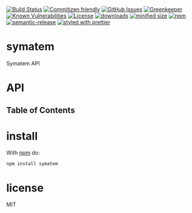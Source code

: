 [![Build Status](https://secure.travis-ci.org/arlac77/node-symatem.png)](http://travis-ci.org/arlac77/node-symatem)
[![Commitizen friendly](https://img.shields.io/badge/commitizen-friendly-brightgreen.svg)](http://commitizen.github.io/cz-cli/)
[![GitHub Issues](https://img.shields.io/github/issues/arlac77/node-symatem.svg?style=flat-square)](https://github.com/arlac77/node-symatem/issues)
[![Greenkeeper](https://badges.greenkeeper.io/arlac77/node-symatem.svg)](https://greenkeeper.io/)
[![Known Vulnerabilities](https://snyk.io/test/github/arlac77/node-symatem/badge.svg)](https://snyk.io/test/github/arlac77/node-symatem)
[![License](https://img.shields.io/badge/License-BSD%203--Clause-blue.svg)](https://opensource.org/licenses/BSD-3-Clause)
[![downloads](http://img.shields.io/npm/dm/symatem.svg?style=flat-square)](https://npmjs.org/package/symatem)
[![minified size](https://badgen.net/bundlephobia/min/symatem)](https://bundlephobia.com/result?p=symatem)
[![npm](https://img.shields.io/npm/v/symatem.svg)](https://www.npmjs.com/package/symatem)
[![semantic-release](https://img.shields.io/badge/%20%20%F0%9F%93%A6%F0%9F%9A%80-semantic--release-e10079.svg)](https://github.com/arlac77/node-symatem)
[![styled with prettier](https://img.shields.io/badge/styled_with-prettier-ff69b4.svg)](https://github.com/prettier/prettier)

# symatem

Symatem API

# API

<!-- Generated by documentation.js. Update this documentation by updating the source code. -->

## Table of Contents

# install

With [npm](http://npmjs.org) do:

```shell
npm install symatem
```

# license

MIT
